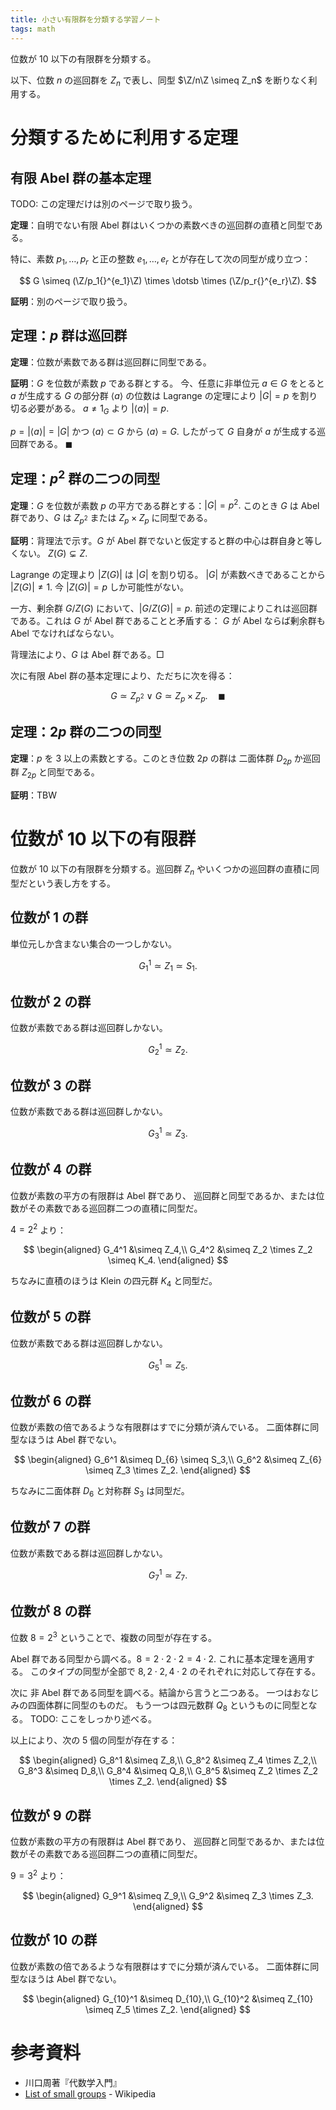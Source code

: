 ```yaml
---
title: 小さい有限群を分類する学習ノート
tags: math
---
```


位数が 10 以下の有限群を分類する。

以下、位数 $n$ の巡回群を $Z_n$ で表し、同型 $\Z/n\Z \simeq Z_n$ を断りなく利用する。

# 分類するために利用する定理

## 有限 Abel 群の基本定理

TODO: この定理だけは別のページで取り扱う。

**定理**：自明でない有限 Abel 群はいくつかの素数べきの巡回群の直積と同型である。

特に、素数 $p_1, \dotsc, p_r$ と正の整数 $e_1, \dotsc, e_r$ とが存在して次の同型が成り立つ：

$$
G \simeq (\Z/p_1{}^{e_1}\Z) \times \dotsb \times (\Z/p_r{}^{e_r}\Z).
$$

**証明**：別のページで取り扱う。

## 定理：$p$ 群は巡回群

**定理**：位数が素数である群は巡回群に同型である。

**証明**：$G$ を位数が素数 $p$ である群とする。
今、任意に非単位元 $a \in G$ をとると $a$ が生成する $G$ の部分群
$\langle a \rangle$ の位数は Lagrange の定理により $\lvert G \rvert = p$ を割り切る必要がある。
$a \ne 1_G$ より $\lvert\langle a \rangle\rvert = p.$

$p = \lvert\langle a \rangle\rvert = \lvert G \rvert$ かつ $\langle a \rangle \subset G$ から
$\langle a \rangle = G.$
したがって $G$ 自身が $a$ が生成する巡回群である。
$\blacksquare$

## 定理：$p^2$ 群の二つの同型

**定理**：$G$ を位数が素数 $p$ の平方である群とする：$\lvert G \rvert = p^2.$
このとき $G$ は Abel 群であり、$G$ は $Z_{p^2}$ または $Z_p \times Z_p$ に同型である。

**証明**：背理法で示す。$G$ が Abel 群でないと仮定すると群の中心は群自身と等しくない。
$Z(G) \subsetneq Z.$

Lagrange の定理より $\lvert Z(G)\rvert$ は $\lvert G\rvert$ を割り切る。
$\lvert G\rvert$ が素数べきであることから $\lvert Z(G) \rvert \ne 1.$
今 $\lvert Z(G) \rvert = p$ しか可能性がない。

一方、剰余群 $G/Z(G)$ において、$\lvert G/Z(G)\rvert = p.$
前述の定理によりこれは巡回群である。これは $G$ が Abel 群であることと矛盾する：
$G$ が Abel ならば剰余群も Abel でなければならない。

背理法により、$G$ は Abel 群である。$\Box$

次に有限 Abel 群の基本定理により、ただちに次を得る：

$$
G \simeq Z_{p^2} \ \lor \ G \simeq Z_p \times Z_p.
\quad \blacksquare
$$

## 定理：$2p$ 群の二つの同型

**定理**：$p$ を 3 以上の素数とする。このとき位数 $2p$ の群は
二面体群 $D_{2p}$ か巡回群 $Z_{2p}$ と同型である。

**証明**：TBW

# 位数が 10 以下の有限群

位数が 10 以下の有限群を分類する。巡回群 $Z_n$ やいくつかの巡回群の直積に同型だという表し方をする。

## 位数が 1 の群

単位元しか含まない集合の一つしかない。

$$
G_1^1 \simeq Z_1 \simeq S_1.
$$

## 位数が 2 の群

位数が素数である群は巡回群しかない。

$$
G_2^1 \simeq Z_2.
$$

## 位数が 3 の群

位数が素数である群は巡回群しかない。

$$
G_3^1 \simeq Z_3.
$$

## 位数が 4 の群

位数が素数の平方の有限群は Abel 群であり、
巡回群と同型であるか、または位数がその素数である巡回群二つの直積に同型だ。

$4 = 2^2$ より：

$$
\begin{aligned}
    G_4^1 &\simeq Z_4,\\
    G_4^2 &\simeq Z_2 \times Z_2 \simeq K_4.
\end{aligned}
$$

ちなみに直積のほうは Klein の四元群 $K_4$ と同型だ。

## 位数が 5 の群

位数が素数である群は巡回群しかない。

$$
G_5^1 \simeq Z_5.
$$

## 位数が 6 の群

位数が素数の倍であるような有限群はすでに分類が済んでいる。
二面体群に同型なほうは Abel 群でない。

$$
\begin{aligned}
G_6^1 &\simeq D_{6} \simeq S_3,\\
G_6^2 &\simeq Z_{6} \simeq Z_3 \times Z_2.
\end{aligned}
$$

ちなみに二面体群 $D_6$ と対称群 $S_3$ は同型だ。

## 位数が 7 の群

位数が素数である群は巡回群しかない。

$$
G_7^1 \simeq Z_7.
$$

## 位数が 8 の群

位数 $8 = 2^3$ ということで、複数の同型が存在する。

Abel 群である同型から調べる。$8 = 2 \cdot 2 \cdot 2 = 4 \cdot 2.$
これに基本定理を適用する。
このタイプの同型が全部で $8, 2 \cdot 2, 4 \cdot 2$ のそれぞれに対応して存在する。

次に 非 Abel 群である同型を調べる。結論から言うと二つある。
一つはおなじみの四面体群に同型のものだ。
もう一つは四元数群 $Q_8$ というものに同型となる。
TODO: ここをしっかり述べる。

以上により、次の 5 個の同型が存在する：

$$
\begin{aligned}
G_8^1 &\simeq Z_8,\\
G_8^2 &\simeq Z_4 \times Z_2,\\
G_8^3 &\simeq D_8,\\
G_8^4 &\simeq Q_8,\\
G_8^5 &\simeq Z_2 \times Z_2 \times Z_2.
\end{aligned}
$$

## 位数が 9 の群

位数が素数の平方の有限群は Abel 群であり、
巡回群と同型であるか、または位数がその素数である巡回群二つの直積に同型だ。

$9 = 3^2$ より：

$$
\begin{aligned}
    G_9^1 &\simeq Z_9,\\
    G_9^2 &\simeq Z_3 \times Z_3.
\end{aligned}
$$

## 位数が 10 の群

位数が素数の倍であるような有限群はすでに分類が済んでいる。
二面体群に同型なほうは Abel 群でない。

$$
\begin{aligned}
    G_{10}^1 &\simeq D_{10},\\
    G_{10}^2 &\simeq Z_{10} \simeq Z_5 \times Z_2.
\end{aligned}
$$

# 参考資料

* 川口周著『代数学入門』
* [List of small groups](https://en.wikipedia.org/wiki/List_of_small_groups) - Wikipedia
